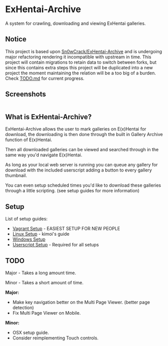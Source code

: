 ExHentai-Archive
================

A system for crawling, downloading and viewing ExHentai galleries.

Notice
---
This project is based upon [Sn0wCrack/ExHentai-Archive](https://github.com/Sn0wCrack/ExHentai-Archive) and is undergoing major refactoring rendering it incompatible with upstream in time.
This project will contain migrations to retain data to switch between forks, but since this contains extra steps this project will be duplicated into a new project the moment maintaining the relation will be a too big of a burden.
Check [TODO.md](TODO.md) for current progress.

Screenshots
---
<img src="https://raw.githubusercontent.com/kimoi/ExHentai-Archive/screenshots/screenshots/screenshot1.jpg" alt="" />

What is ExHentai-Archive?
---

ExHentai-Archive allows the user to mark galleries on E(x)Hentai for download, the downloading is then done through the built in Gallery Archive function of E(x)Hentai.

Then all downloaded galleries can be viewed and searched through in the same way you'd navigate E(x)Hentai.

As long as your local web server is running you can queue any gallery for download with the included userscript adding a button to every gallery thumbnail.

You can even setup scheduled times you'd like to download these galleries through a little scripting. (see setup guides for more information)

Setup
---

List of setup guides:

* [Vagrant Setup](https://github.com/Sn0wCrack/ExHentai-Archive/blob/master/setup/Vagrant-Setup.md) - EASIEST SETUP FOR NEW PEOPLE
* [Linux Setup](https://github.com/Sn0wCrack/ExHentai-Archive/blob/master/setup/Linux-Setup.md) - kimoi's guide
* [Windows Setup](https://github.com/Sn0wCrack/ExHentai-Archive/blob/master/setup/Windows-Setup.md)
* [Userscript Setup](https://github.com/Sn0wCrack/ExHentai-Archive/blob/master/setup/Userscript-Setup.md) - Required for all setups

TODO
---

Major - Takes a long amount time.

Minor - Takes a short amount of time.

**Major:**

* Make key navigation better on the Multi Page Viewer. (better page detection)
* Fix Multi Page Viewer on Mobile.

**Minor:**

* OSX setup guide.
* Consider reimplementing Touch controls.
